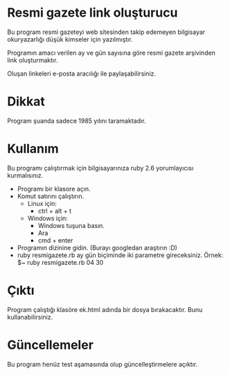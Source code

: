 # Resmi gazete link oluşturucu
Bu program resmi gazeteyi web sitesinden takip edemeyen
bilgisayar okuryazarlığı düşük kimseler için yazılmıştır.

Programın amacı verilen ay ve gün sayısına göre 
resmi gazete arşivinden link oluşturmaktır.

Oluşan linkeleri e-posta aracılığı ile paylaşabilirsiniz.

# Dikkat
Program şuanda sadece 1985 yılını taramaktadır.

# Kullanım
Bu programı çalıştırmak için bilgisayarınıza ruby 2.6 
yorumlayıcısı kurmalısınız.

 - Programı bir klasore açın.
 - Komut satırını çalıştırın. 
   - Linux için:
     - ctrl + alt + t
   - Windows için:
     - Windows tuşuna basın.
     - Ara
     - cmd + enter
 - Programın dizinine gidin. (Burayı googledan araştırın :D)
 - ruby resmigazete.rb ay gün biçiminde iki parametre gireceksiniz.
 Örnek: $~ ruby resmigazete.rb 04 30
 
 # Çıktı
 Program çalıştığı klasöre ek.html adında bir dosya bırakacaktır.
 Bunu kullanabilirsiniz.
 
 # Güncellemeler
 Bu program henüz test aşamasında olup güncelleştirmelere açıktır.
 
 
     

